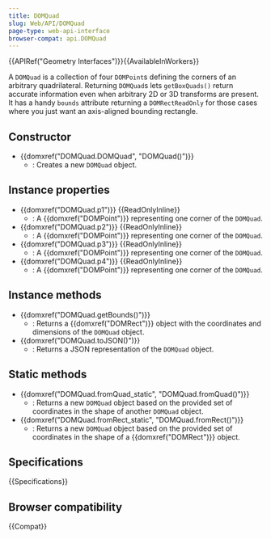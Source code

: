 ```yaml
---
title: DOMQuad
slug: Web/API/DOMQuad
page-type: web-api-interface
browser-compat: api.DOMQuad
---
```


{{APIRef("Geometry Interfaces")}}{{AvailableInWorkers}}

A `DOMQuad` is a collection of four `DOMPoint`s defining the corners of an arbitrary quadrilateral. Returning `DOMQuad`s lets `getBoxQuads()` return accurate information even when arbitrary 2D or 3D transforms are present. It has a handy `bounds` attribute returning a `DOMRectReadOnly` for those cases where you just want an axis-aligned bounding rectangle.

## Constructor

- {{domxref("DOMQuad.DOMQuad", "DOMQuad()")}}
  - : Creates a new `DOMQuad` object.

## Instance properties

- {{domxref("DOMQuad.p1")}} {{ReadOnlyInline}}
  - : A {{domxref("DOMPoint")}} representing one corner of the `DOMQuad`.
- {{domxref("DOMQuad.p2")}} {{ReadOnlyInline}}
  - : A {{domxref("DOMPoint")}} representing one corner of the `DOMQuad`.
- {{domxref("DOMQuad.p3")}} {{ReadOnlyInline}}
  - : A {{domxref("DOMPoint")}} representing one corner of the `DOMQuad`.
- {{domxref("DOMQuad.p4")}} {{ReadOnlyInline}}
  - : A {{domxref("DOMPoint")}} representing one corner of the `DOMQuad`.

## Instance methods

- {{domxref("DOMQuad.getBounds()")}}
  - : Returns a {{domxref("DOMRect")}} object with the coordinates and dimensions of the `DOMQuad` object.
- {{domxref("DOMQuad.toJSON()")}}
  - : Returns a JSON representation of the `DOMQuad` object.

## Static methods

- {{domxref("DOMQuad.fromQuad_static", "DOMQuad.fromQuad()")}}
  - : Returns a new `DOMQuad` object based on the provided set of coordinates in the shape of another `DOMQuad` object.
- {{domxref("DOMQuad.fromRect_static", "DOMQuad.fromRect()")}}
  - : Returns a new `DOMQuad` object based on the provided set of coordinates in the shape of a {{domxref("DOMRect")}} object.

## Specifications

{{Specifications}}

## Browser compatibility

{{Compat}}
